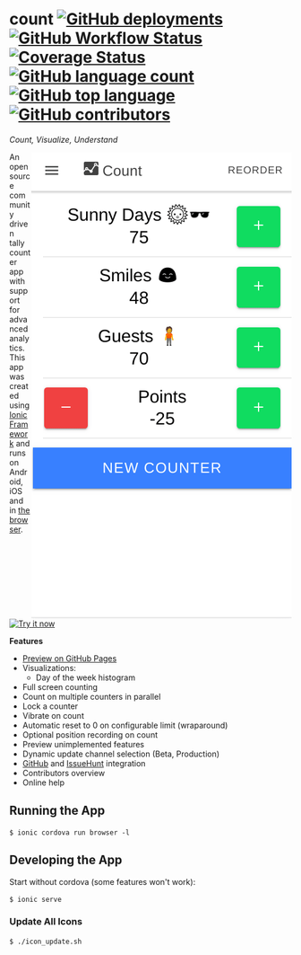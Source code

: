 # count [![GitHub deployments](https://img.shields.io/github/deployments/Enteee/count/github-pages?label=live-preview)][GitHubPages] [![GitHub Workflow Status](https://img.shields.io/github/workflow/status/enteee/count/Count%20CI)][Build] [![Coverage Status](https://coveralls.io/repos/github/Enteee/count/badge.svg?branch=master)](https://coveralls.io/github/Enteee/count?branch=master) [![GitHub language count](https://img.shields.io/github/languages/count/Enteee/count)][count] [![GitHub top language](https://img.shields.io/github/languages/top/Enteee/count)][count] [![GitHub contributors](https://img.shields.io/github/contributors/Enteee/count)][count]
_Count, Visualize, Understand_

<a href="https://enteee.github.io/count">
  <img align="right" src="doc/preview.gif">
</a>

An open source community driven tally counter app with support for advanced analytics.
This app was created using [Ionic Framework][Ionic] and runs on Android, iOS and in [the browser][GitHubPages].

[![Try it now](https://img.shields.io/badge/Try%20it-NOW!-brightgreen)](https://enteee.github.io/count)

**Features**

* [Preview on GitHub Pages][GitHubPages]
* Visualizations:
  * Day of the week histogram
* Full screen counting
* Count on multiple counters in parallel
* Lock a counter
* Vibrate on count
* Automatic reset to 0 on configurable limit (wraparound)
* Optional position recording on count
* Preview unimplemented features
* Dynamic update channel selection (Beta, Production)
* [GitHub] and [IssueHunt] integration
* Contributors overview
* Online help

## Running the App

```
$ ionic cordova run browser -l
```

## Developing the App

Start without cordova (some features won't work):
```
$ ionic serve
```

### Update All Icons

```
$ ./icon_update.sh
```

[Ionic]:https://ionicframework.com/
[count]:https://github.com/Enteee/count
[GitHub]:https://github.com/
[GitHubPages]:https://enteee.github.io/count
[Coverage]:https://coveralls.io/github/Enteee/count?branch=master
[Build]:https://github.com/Enteee/count/actions
[IssueHunt]:https://issuehunt.io/
